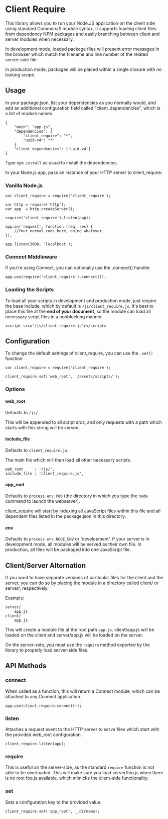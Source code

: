 # Client Require

This library allows you to run your Node.JS application on the client side using
standard CommonJS module syntax.  It supports loading client files from
dependency NPM packages and easily branching between client and server modules
when necessary.

In development mode, loaded package files will present error messages in the
browser which match the filename and line number of the related server-side
file.

In production mode, packages will be placed within a single closure with no
leaking scope.

## Usage

In your package.json, list your dependencies as you normally would, and add an
additional configuration field called "client_dependencies", which is a list of
module names.

	{
		"main": "app.js",
		"dependencies": {
			"client_require": "*",
			"uuid-v4": "*"
		}
		"client_dependencies": ['uuid-v4']
	}

Type `npm install` as usual to install the dependencies.

In your Node.js app, pass an instance of your HTTP server to client_require:

### Vanilla Node.js

	var client_require = require('client_require');

	var http = require('http');
	var app  = http.createServer();

	require('client_require').listen(app);

	app.on('request', function (req, res) {
		//Your normal code here, doing whatever.
	});

	app.listen(3000, 'localhost');

### Connect Middleware

If you're using Connect, you can optionally use the .connect() handler.

	app.use(require('client_require').connect());

### Loading the Scripts

To load all your scripts in development and production mode, just require the
base include, which by default is `/js/client_require.js`.  It's best to place
this file at the **end of your document**, so the module can load all necessary 
script files in a nonblocking manner.

	<script src="/js/client_require.js"></script>

## Configuration

To change the default settings of client_require, you can use the `.set()` 
function.

	var client_require = require('client_require');

	client_require.set('web_root', '/assets/scripts/');

### Options

#### web_root

Defaults to `/js/`.

This will be appended to all script srcs, and only requests
with a path which starts with this string will be served.

#### include_file

Defaults to `client_require.js`.

The main file which will then load all other necessary scripts.

	web_root     : '/js/',
	include_file : 'client_require.js',

#### app_root

Defaults to `process.env.PWD` (the directory in which you type the `node` 
command to launch the webserver).

client_require will start by indexing all JavaScript files within this file and
all dependent files listed in the package.json in this directory.

#### env

Defaults to `process.env.NODE_ENV` or 'development'.  If your server is in 
development mode, all modules will be served as their own file.  In production,
all files will be packaged into one JavaScript file.

## Client/Server Alternation

If you want to have separate versions of particular files for the client and 
the server, you can do so by placing the module in a directory called client/
or server/, respectively.

Example:

	server/
		app.js
	client/
		app.js

This will create a module file at the root path `app.js`. client/app.js will
be loaded on the client and server/app.js will be loaded on the server.

On the server-side, you must use the `require` method exported by the library
to properly load server-side files.

## API Methods

### connect

When called as a function, this will return a Connect module, which can be 
attached to any Connect application.

	app.use(client_require.connect());

### listen

Attaches a request event to the HTTP server to serve files which start with the
provided web_root configuration.

	client_require.listen(app);

### require

This is useful on the server-side, as the standard `require` function is not
able to be overloaded.  This will make sure you load server/foo.js when there
is no root foo.js available, which mimicks the client-side functionality.

### set

Sets a configuration key to the provided value.

	client_require.set('app_root', __dirname);